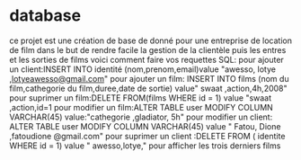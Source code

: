 
# database
ce projet est une création de base de donné pour une entreprise de location de film dans le but de rendre facile la gestion de la clientèle puis les entres et les sorties de films
voici comment faire vos requettes SQL:
   pour ajouter un client:INSERT INTO identité (nom,prenom,email)value "awesso, lotye ,lotyeawesso@gmail.com"
   pour ajouter un film: INSERT INTO films (nom du film,cathegorie du film,duree,date de sortie) value" swaat ,action,4h,2008"
     pour suprimer un film:DELETE FROM(films WHERE id = 1) value "swaat ,action,id=1
     pour modifier un film:ALTER TABLE user MODIFY COLUMN VARCHAR(45)  value:"cathegorie ,gladiator, 5h"
     pour modifier un client: ALTER TABLE user MODIFY COLUMN VARCHAR(45) value " Fatou, Dione ,fatoudione @gmail.com"
     pour suprimer un client :DELETE FROM ( identite WHERE id = 1) value " awesso,lotye,"
     pour afficher les trois derniers films  

